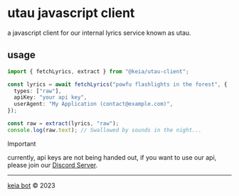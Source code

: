 # utau javascript client

a javascript client for our internal lyrics service known as utau.

## usage

```typescript
import { fetchLyrics, extract } from "@keia/utau-client";

const lyrics = await fetchLyrics("powfu flashlights in the forest", {
  types: ["raw"],
  apiKey: "your api key",
  userAgent: "My Application (contact@example.com)",
});

const raw = extract(lyrics, "raw");
console.log(raw.text); // Swallowed by sounds in the night...
```

> [!IMPORTANT]  
> currently, api keys are not being handed out, if you want to use our api, please join our [Discord Server](https://keia.one/discord).

---

[keia bot](https://keia.one) &copy; 2023
